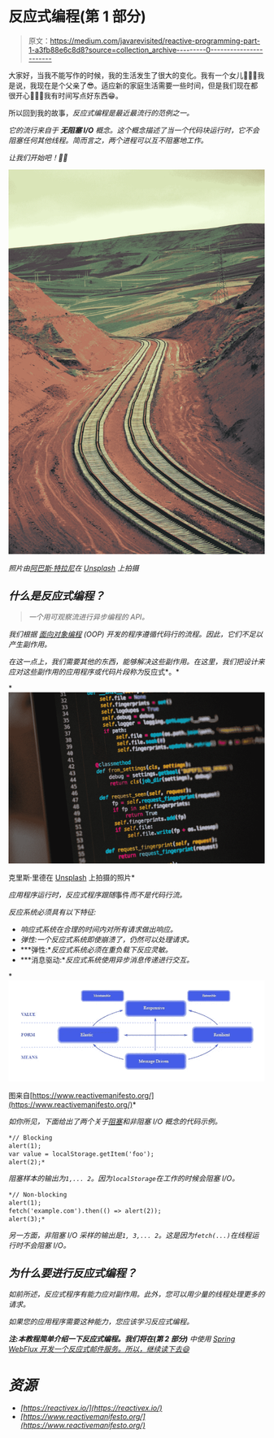 # 反应式编程(第 1 部分)

> 原文：<https://medium.com/javarevisited/reactive-programming-part-1-a3fb88e6c8d8?source=collection_archive---------0----------------------->

大家好，当我不能写作的时候，我的生活发生了很大的变化。我有一个女儿👨‍👩‍👧我是说，我现在是个父亲了😎。适应新的家庭生活需要一些时间，但是我们现在都很开心👨‍👩‍👧我有时间写点好东西😁。

所以回到我的故事，[](https://javarevisited.blogspot.com/2021/04/best-reactive-spring-and-webflux-courses-for-java-developers.html)*反应式编程是最近最流行的范例之一。*

*它的流行来自于 ***无阻塞 I/O*** 概念。这个概念描述了当一个代码块运行时，它不会阻塞任何其他线程。简而言之，两个进程可以互不阻塞地工作。*

*让我们开始吧！🦽🦼*

*![](img/20f9d1759a1ef3b6338a02812fd538a6.png)*

*照片由[阿巴斯·特拉尼](https://unsplash.com/@phorgod?utm_source=medium&utm_medium=referral)在 [Unsplash](https://unsplash.com?utm_source=medium&utm_medium=referral) 上拍摄*

## *什么是反应式编程？*

> *一个用可观察流进行异步编程的 API。*

*我们根据 [*面向对象编程*](/swlh/5-free-object-oriented-programming-online-courses-for-programmers-156afd0a3a73) *(OOP)* 开发的程序遵循代码行的流程。因此，它们不足以产生副作用。*

*在这一点上，我们需要其他的东西，能够解决这些副作用。在这里，我们把设计来应对这些副作用的应用程序或代码片段称为*反应式*。*

*[![](img/1afd86ff4d4498fda1172ef5a1d04206.png)](https://javarevisited.blogspot.com/2018/07/10-object-oriented-design-principles.html)

克里斯·里德在 [Unsplash](https://unsplash.com?utm_source=medium&utm_medium=referral) 上拍摄的照片* 

*应用程序运行时，反应式程序跟随*事件*而不是代码行流。*

*反应系统必须具有以下特征:*

*   *响应式系统在合理的时间内对所有请求做出响应。*
*   *弹性:一个反应式系统即使崩溃了，仍然可以处理请求。*
*   ***弹性:**反应式系统必须在重负载下反应灵敏。*
*   ***消息驱动:**反应式系统使用异步消息传递进行交互。*

*[![](img/88a57f851dd4dfa5fab8587d9a539e86.png)](https://www.java67.com/2016/07/top-5-object-oriented-design-interview-questions.html)

图来自[https://www.reactivemanifesto.org/](https://www.reactivemanifesto.org/)* 

*如你所见，下面给出了两个关于[阻塞](http://javarevisited.blogspot.sg/2012/02/what-is-blocking-methods-in-java-and.html)和非阻塞 I/O 概念的代码示例。*

```
*// Blocking
alert(1);
var value = localStorage.getItem('foo');
alert(2);*
```

*阻塞样本的输出为`1,... 2`。因为`localStorage`在工作的时候会阻塞 I/O。*

```
*// Non-blocking
alert(1);
fetch('example.com').then(() => alert(2));
alert(3);*
```

*另一方面，非阻塞 I/O 采样的输出是`1, 3,... 2`。这是因为`fetch(...)`在线程运行时不会阻塞 I/O。*

## *为什么要进行反应式编程？*

*如前所述，反应式程序有能力应对副作用。此外，您可以用少量的线程处理更多的请求。*

*如果您的应用程序需要这种能力，您应该学习反应式编程。*

***注:**本教程简单介绍一下反应式编程。我们将在**(第 2 部分)** 中使用 [Spring WebFlux 开发一个反应式邮件服务。所以，继续读下去😄](/@yigitcannalci/reactive-programming-part-2-43f73f43ee68)*

# *资源*

*   *[https://reactivex.io/](https://reactivex.io/)*
*   *[https://www.reactivemanifesto.org/](https://www.reactivemanifesto.org/)*